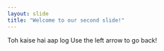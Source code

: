 ```yaml
---
layout: slide
title: "Welcome to our second slide!"
---
```

Toh kaise hai aap log
Use the left arrow to go back!
